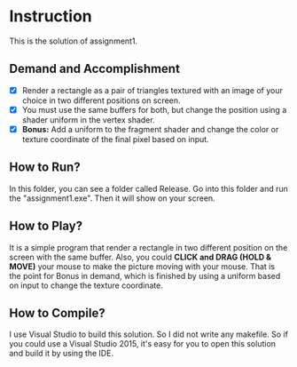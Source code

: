 # Instruction
This is the solution of assignment1.

## Demand and Accomplishment
- [x] Render a rectangle as a pair of triangles textured with an image of your choice in two different positions on screen.
- [x] You must use the same buffers for both, but change the position using a shader uniform in the vertex shader.
- [x] **Bonus:** Add a uniform to the fragment shader and change the color or texture coordinate of the final pixel based on input.

## How to Run?
In this folder, you can see a folder called Release. Go into this folder and run the "assignment1.exe". Then it will show on your screen.

## How to Play?
It is a simple program that render a rectangle in two different position on the screen with the same buffer. Also, you could __CLICK and DRAG (HOLD & MOVE)__ your mouse to make the picture moving with your mouse. That is the point for Bonus in demand, which is finished by using a uniform based on input to change the texture coordinate.

## How to Compile?
I use Visual Studio to build this solution. So I did not write any makefile. So if you could use a Visual Studio 2015, it's easy for you to open this solution and build it by using the IDE.

